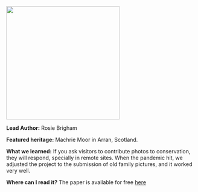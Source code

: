 <img src="images/Picture.jpg?raw=true" width="300"/>

**Lead Author:** Rosie Brigham

**Featured heritage:** Machrie Moor in Arran, Scotland.

**What we learned:** If you ask visitors to contribute photos to conservation, they will respond, specially in remote sites. When the pandemic hit, we adjusted the project to the submission of old family pictures, and it worked very well. 

**Where can I read it?** The paper is available for free [here](https://discovery.ucl.ac.uk/id/eprint/10157778/)
